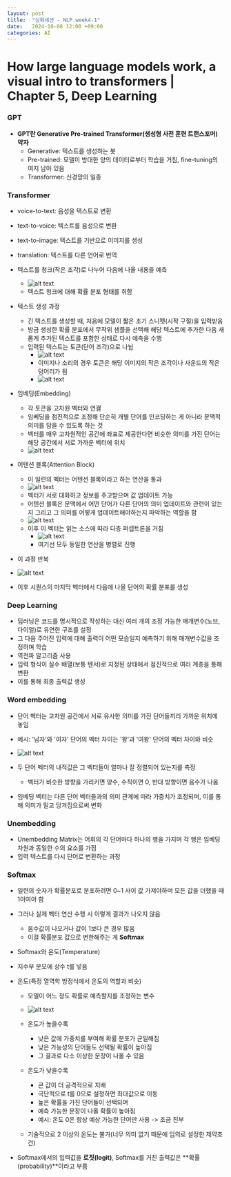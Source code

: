 ```yaml
---
layout: post
title:  "심화세션 - NLP.week4-1"
date:   2024-10-08 12:00 +09:00
categories: AI
---
```


# How large language models work, a visual intro to transformers | Chapter 5, Deep Learning

### GPT
- **GPT란 Generative Pre-trained Transformer(생성형 사전 훈련 트랜스포머) 약자**
    - Generative: 텍스트를 생성하는 봇
    - Pre-trained: 모델이 방대한 양의 데이터로부터 학습을 거침, fine-tuning의 여지 남아 있음
    - Transformer: 신경망의 일종


### Transformer
- voice-to-text: 음성을 텍스트로 변환
- text-to-voice: 텍스트를 음성으로 변환
- text-to-image: 텍스트를 기반으로 이미지를 생성
- translation: 텍스트를 다른 언어로 번역
- 텍스트를 청크(작은 조각)로 나누어 다음에 나올 내용을 예측
    - ![alt text](https://github.com/hyeran1216/hyeran1216.github.io/blob/2d575e75da7e2f690fe2d2c86ec712cf6314019f/_posts/images/nlp-12.png?raw=true)
    - 텍스트 청크에 대해 확률 분포 형태를 취함

- 텍스트 생성 과정
    - 긴 텍스트를 생성할 때, 처음에 모델이 짧은 초기 스니펫(시작 구절)을 입력받음
    - 방금 생성한 확률 분포에서 무작위 샘플을 선택해 해당 텍스트에 추가한 다음 새롭게 추가된 텍스트를 포함한 상태로 다시 예측을 수행
    - 입력된 텍스트는 토큰(단어 조각)으로 나뉨
        - ![alt text](https://github.com/hyeran1216/hyeran1216.github.io/blob/2d575e75da7e2f690fe2d2c86ec712cf6314019f/_posts/images/nlp-13.png?raw=true)
        - 이미지나 소리의 경우 토큰은 해당 이미지의 작은 조각이나 사운드의 작은 덩어리가 됨
        - ![alt text](https://github.com/hyeran1216/hyeran1216.github.io/blob/2d575e75da7e2f690fe2d2c86ec712cf6314019f/_posts/images/nlp-14.png?raw=true)


- 임베딩(Embedding)
    - 각 토큰을 고차원 벡터와 연결
    - 임베딩을 점진적으로 조정해 단순히 개별 단어를 인코딩하는 게 아니라 문맥적 의미를 담을 수 있도록 하는 것
    - 벡터를 매우 고차원적인 공간에 좌표로 제공한다면 비슷한 의미를 가진 단어는 해당 공간에서 서로 가까운 벡터에 위치
    - ![alt text](https://github.com/hyeran1216/hyeran1216.github.io/blob/2d575e75da7e2f690fe2d2c86ec712cf6314019f/_posts/images/nlp-15.png?raw=true)


- 어텐션 블록(Attention Block)
    - 이 일련의 벡터는 어텐션 블록이라고 하는 연산을 통과
    - ![alt text](https://github.com/hyeran1216/hyeran1216.github.io/blob/2d575e75da7e2f690fe2d2c86ec712cf6314019f/_posts/images/nlp-16.png?raw=true)
    - 벡터가 서로 대화하고 정보를 주고받으며 값 업데이트 가능  
    - 어텐션 블록은 문맥에서 어떤 단어가 다른 단어의 의미 업데이트와 관련이 있는지 그리고 그 의미를 어떻게 업데이트해야하는지 파악하는 역할을 함
    - ![alt text](https://github.com/hyeran1216/hyeran1216.github.io/blob/2d575e75da7e2f690fe2d2c86ec712cf6314019f/_posts/images/nlp-17.png?raw=true)
    - 이후 이 벡터는 읽는 소스에 따라 다층 퍼셉트론을 거침
        - ![alt text](https://github.com/hyeran1216/hyeran1216.github.io/blob/2d575e75da7e2f690fe2d2c86ec712cf6314019f/_posts/images/nlp-18.png?raw=true)
        - 여기선 모두 동일한 연산을 병렬로 진행 


- 이 과정 반복
- ![alt text](https://github.com/hyeran1216/hyeran1216.github.io/blob/2d575e75da7e2f690fe2d2c86ec712cf6314019f/_posts/images/nlp-19.png?raw=true)
- 이후 시퀀스의 마지막 벡터에서 다음에 나올 단어의 확률 분포를 생성


### Deep Learning
- 딥러닝은 코드를 명시적으로 작성하는 대신 여러 개의 조정 가능한 매개변수(노브, 다이얼)로 유연한 구조를 설정
- 그 다음 주어진 입력에 대해 출력이 어떤 모습일지 예측하기 위해 매개변수값을 조정하며 학습
- 역전파 알고리즘 사용
- 입력 형식이 실수 배열(보통 텐서)로 지정된 상태에서 점진적으로 여러 계층을 통해 변환
- 이를 통해 최종 출력값 생성


### Word embedding
- 단어 벡터는 고차원 공간에서 서로 유사한 의미를 가진 단어들끼리 가까운 위치에 놓임
- 예시: '남자'와 '여자' 단어의 벡터 차이는 '왕'과 '여왕' 단어의 벡터 차이와 비슷
- ![alt text](https://github.com/hyeran1216/hyeran1216.github.io/blob/2d575e75da7e2f690fe2d2c86ec712cf6314019f/_posts/images/nlp-20.png?raw=true)
- 두 단어 벡터의 내적값은 그 벡터들이 얼마나 잘 정렬되어 있는지를 측정
    - 벡터가 비슷한 방향을 가리키면 양수, 수직이면 0, 반대 방향이면 음수가 나옴


- 임베딩 벡터는 다른 단어 벡터들과의 의미 관계에 따라 가중치가 조정되며, 이를 통해 의미가 밀고 당겨짐으로써 변화


### Unembedding
- Unembedding Matrix는 어휘의 각 단어마다 하나의 행을 가지며 각 행은 임베딩 차원과 동일한 수의 요소를 가짐
- 입력 텍스트를 다시 단어로 변환하는 과정

### Softmax
- 일련의 숫자가 확률분포로 분포하려면 0~1 사이 값 가져야하며 모든 값을 더했을 때 1이여야 함
- 그러나 실제 벡터 연산 수행 시 이렇게 결과가 나오지 않음
    - 음수값이 나오거나 값이 1보다 큰 경우 많음
    - 이걸 확률분포 값으로 변한해주는 게 **Softmax**


- Softmax와 온도(Temperature)
- 지수부 분모에 상수 t를 넣음
- 온도(특정 열역학 방정식에서 온도의 역할과 비슷)
    - 모델이 어느 정도 확률로 예측할지를 조정하는 변수
    - ![alt text](https://github.com/hyeran1216/hyeran1216.github.io/blob/2d575e75da7e2f690fe2d2c86ec712cf6314019f/_posts/images/nlp-9.png?raw=true)
    - 온도가 높을수록 
        - 낮은 값에 가중치를 부여해 확률 분포가 균일해짐
        - 낮은 가능성의 단어들도 선택될 확률이 높아짐
        - 그 결과로 다소 이상한 문장이 나올 수 있음


    - 온도가 낮을수록
        - 큰 값이 더 공격적으로 지배
        - 극단적으로 t를 0으로 설정하면 최대값으로 이동
        - 높은 확률을 가진 단어들이 선택되며
        - 예측 가능한 문장이 나올 확률이 높아짐
        - 예시: 온도 0은 항상 예상 가능한 단어만 사용 -> 조금 진부


    - 기술적으로 2 이상의 온도는 불가(너무 의미 없기 때문에 임의로 설정한 제약조건) 


- Softmax에서의 입력값을 **로짓(logit)**, Softmax를 거친 출력값은 **확률(probability)**이라고 부름

